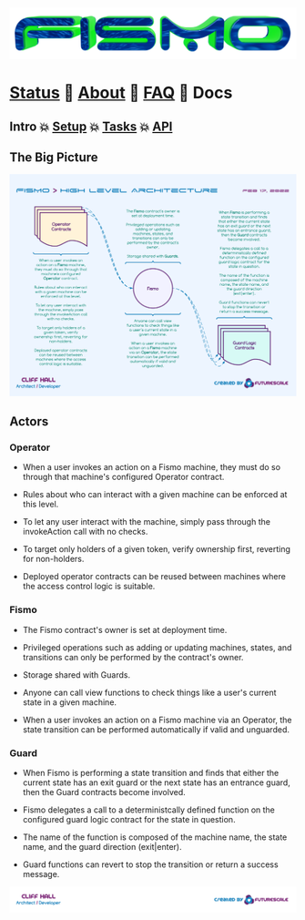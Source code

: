 ![Fismo](../docs/images/fismo-logo.png)
# [Status](../README.md) 🧪 [About](../docs/about.md) 🧪 [FAQ](faq.md) 🧪 Docs

## Intro 💥 [Setup](setup.md) 💥 [Tasks](tasks.md) 💥 [API](api/README.md)

## The Big Picture
![The Big Picture](images/FismoHighLevelArch.png)

## Actors
### Operator
* When a user invokes an action on a Fismo machine, they must do so through that machine's configured Operator contract.

* Rules about who can interact with a given machine can be enforced at this level.  

* To let any user interact with the machine, simply pass through the invokeAction call with no checks.

* To target only holders of a given token, verify ownership first, reverting for non-holders.

* Deployed operator contracts can be reused between machines where the access control logic is suitable.

### Fismo

* The Fismo contract's owner is set at deployment time. 

* Privileged operations such as adding or updating machines, states, and transitions can only be performed by the contract's owner.

* Storage shared with Guards.

* Anyone can call view functions to check things like a user's current state in a given machine.

* When a user invokes an action on a Fismo machine via an Operator, the state transition can be performed automatically if valid and unguarded.

### Guard

* When Fismo is performing a state transition and finds that either the current state has an exit guard or the next state has an entrance guard, then the Guard contracts become involved.

* Fismo delegates a call to a deterministcally defined function on the configured guard logic contract for the state in question. 

* The name of the function is composed of the machine name, the state name, and the guard direction (exit|enter).

* Guard functions can revert to stop the transition or return a success message. 

[![Created by Futurescale](images/created-by.png)](https://futurescale.com)